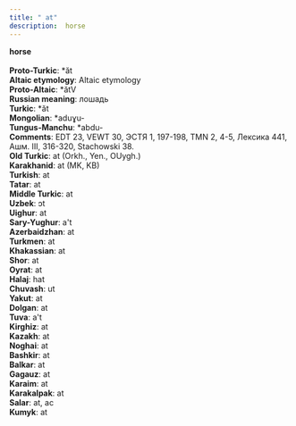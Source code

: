```yaml
---
title: " at"
description:  horse
---
```

<strong> horse</strong><br><br>
<strong>Proto-Turkic</strong>:  *ăt<br>
<strong>Altaic etymology</strong>:  Altaic etymology<br>
<strong> Proto-Altaic</strong>:  *ătV<br>
<strong>Russian meaning</strong>:  лошадь<br>
<strong>Turkic</strong>:  *ăt<br>
<strong>Mongolian</strong>:  *aduɣu-<br>
<strong>Tungus-Manchu</strong>:  *abdu-<br>
<strong>Comments</strong>:  EDT 23, VEWT 30, ЭСТЯ 1, 197-198, TMN 2, 4-5, Лексика 441, Ашм. III, 316-320, Stachowski 38.<br>
<strong>Old Turkic</strong>:  at (Orkh., Yen., OUygh.)<br>
<strong>Karakhanid</strong>:  at (MK, KB)<br>
<strong>Turkish</strong>:  at<br>
<strong>Tatar</strong>:  at<br>
<strong>Middle Turkic</strong>:  at<br>
<strong>Uzbek</strong>:  ɔt<br>
<strong>Uighur</strong>:  at<br>
<strong>Sary-Yughur</strong>:  a't<br>
<strong>Azerbaidzhan</strong>:  at<br>
<strong>Turkmen</strong>:  at<br>
<strong>Khakassian</strong>:  at<br>
<strong>Shor</strong>:  at<br>
<strong>Oyrat</strong>:  at<br>
<strong>Halaj</strong>:  hat<br>
<strong>Chuvash</strong>:  ut<br>
<strong>Yakut</strong>:  at<br>
<strong>Dolgan</strong>:  at<br>
<strong>Tuva</strong>:  a't<br>
<strong>Kirghiz</strong>:  at<br>
<strong>Kazakh</strong>:  at<br>
<strong>Noghai</strong>:  at<br>
<strong>Bashkir</strong>:  at<br>
<strong>Balkar</strong>:  at<br>
<strong>Gagauz</strong>:  at<br>
<strong>Karaim</strong>:  at<br>
<strong>Karakalpak</strong>:  at<br>
<strong>Salar</strong>:  at, ac<br>
<strong>Kumyk</strong>:  at<br>



